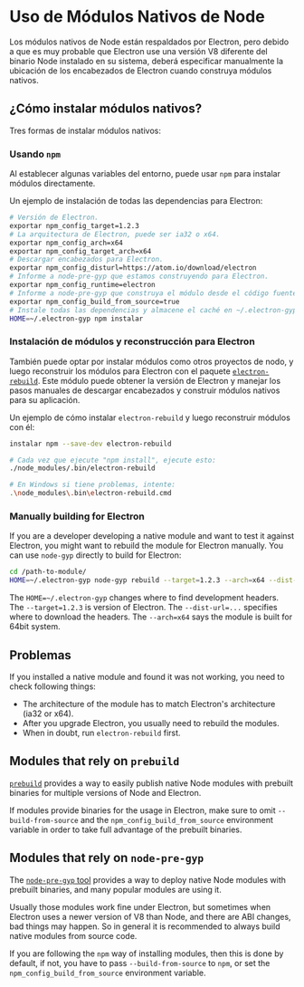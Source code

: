 # Uso de Módulos Nativos de Node

Los módulos nativos de Node están respaldados por Electron, pero debido a que es muy probable que Electron use una versión V8 diferente del binario Node instalado en su sistema, deberá especificar manualmente la ubicación de los encabezados de Electron cuando construya módulos nativos.

## ¿Cómo instalar módulos nativos?

Tres formas de instalar módulos nativos:

### Usando `npm`

Al establecer algunas variables del entorno, puede usar `npm` para instalar módulos directamente.

Un ejemplo de instalación de todas las dependencias para Electron:

```sh
# Versión de Electron.
exportar npm_config_target=1.2.3
# La arquitectura de Electron, puede ser ia32 o x64.
exportar npm_config_arch=x64
exportar npm_config_target_arch=x64
# Descargar encabezados para Electron.
exportar npm_config_disturl=https://atom.io/download/electron
# Informe a node-pre-gyp que estamos construyendo para Electron.
exportar npm_config_runtime=electron
# Informe a node-pre-gyp que construya el módulo desde el código fuente.
exportar npm_config_build_from_source=true
# Instale todas las dependencias y almacene el caché en ~/.electron-gyp.
HOME=~/.electron-gyp npm instalar
```

### Instalación de módulos y reconstrucción para Electron

También puede optar por instalar módulos como otros proyectos de nodo, y luego reconstruir los módulos para Electron con el paquete [`electron-rebuild`](https://github.com/paulcbetts/electron-rebuild). Este módulo puede obtener la versión de Electron y manejar los pasos manuales de descargar encabezados y construir módulos nativos para su aplicación.

Un ejemplo de cómo instalar `electron-rebuild` y luego reconstruir módulos con él:

```sh
instalar npm --save-dev electron-rebuild

# Cada vez que ejecute "npm install", ejecute esto:
./node_modules/.bin/electron-rebuild

# En Windows si tiene problemas, intente:
.\node_modules\.bin\electron-rebuild.cmd
```

### Manually building for Electron

If you are a developer developing a native module and want to test it against Electron, you might want to rebuild the module for Electron manually. You can use `node-gyp` directly to build for Electron:

```sh
cd /path-to-module/
HOME=~/.electron-gyp node-gyp rebuild --target=1.2.3 --arch=x64 --dist-url=https://atom.io/download/electron
```

The `HOME=~/.electron-gyp` changes where to find development headers. The `--target=1.2.3` is version of Electron. The `--dist-url=...` specifies where to download the headers. The `--arch=x64` says the module is built for 64bit system.

## Problemas

If you installed a native module and found it was not working, you need to check following things:

* The architecture of the module has to match Electron's architecture (ia32 or x64).
* After you upgrade Electron, you usually need to rebuild the modules.
* When in doubt, run `electron-rebuild` first.

## Modules that rely on `prebuild`

[`prebuild`](https://github.com/mafintosh/prebuild) provides a way to easily publish native Node modules with prebuilt binaries for multiple versions of Node and Electron.

If modules provide binaries for the usage in Electron, make sure to omit `--build-from-source` and the `npm_config_build_from_source` environment variable in order to take full advantage of the prebuilt binaries.

## Modules that rely on `node-pre-gyp`

The [`node-pre-gyp` tool](https://github.com/mapbox/node-pre-gyp) provides a way to deploy native Node modules with prebuilt binaries, and many popular modules are using it.

Usually those modules work fine under Electron, but sometimes when Electron uses a newer version of V8 than Node, and there are ABI changes, bad things may happen. So in general it is recommended to always build native modules from source code.

If you are following the `npm` way of installing modules, then this is done by default, if not, you have to pass `--build-from-source` to `npm`, or set the `npm_config_build_from_source` environment variable.